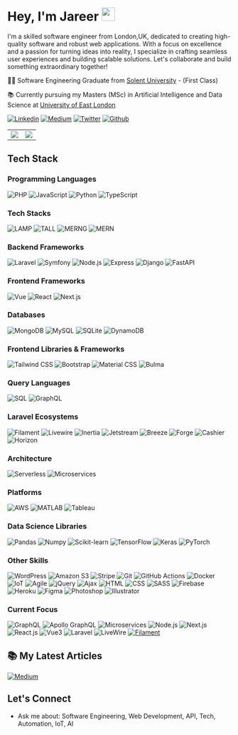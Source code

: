 # Hey, I'm Jareer <img src="https://media.giphy.com/media/QssGEmpkyEOhBCb7e1/giphy.gif" width="30">

I'm a skilled software engineer from London,UK, dedicated to creating high-quality software and robust web applications. With a focus on excellence and a passion for turning ideas into reality, I specialize in crafting seamless user experiences and building scalable solutions. Let's collaborate and build something extraordinary together!

👨‍🎓 Software Engineering Graduate from [Solent University](https://www.solent.ac.uk/courses/undergraduate/software-engineering-bsc) - (First Class)

📚 Currently pursuing my Masters (MSc) in Artificial Intelligence and Data Science at [University of East London](https://uel.ac.uk/postgraduate/courses/msc-ai-data-science)

<p>
  <a href="https://www.linkedin.com/in/jareer-zeenam/" target="_blank"><img alt="Linkedin" src="https://img.shields.io/badge/LinkedIn-0077B5?style=for-the-badge&logo=linkedin&logoColor=white"/></a>
  <a href="https://medium.com/@jareerzeenam" target="_blank"><img alt="Medium" src="https://img.shields.io/badge/Medium-12100E?style=for-the-badge&logo=medium&logoColor=white"/></a>
  <a href="https://twitter.com/Jareer28" target="_blank"><img alt="Twitter" src="https://img.shields.io/badge/twitter-%231DA1F2.svg?&style=for-the-badge&logo=twitter&logoColor=white"/></a>
  <a href="https://github.com/jareerzeenam" target="_blank"><img alt="Github" src="https://img.shields.io/badge/GitHub-%2312100E.svg?&style=for-the-badge&logo=Github&logoColor=white"/></a>
</p>

<table>
  <tr>
    <td>
      <img src="https://github-readme-stats.vercel.app/api/top-langs/?username=jareerzeenam&layout=compact&theme=github_dark&bg_color=0d1117&v=2&langs_count=10"/>
    </td>
    <td>
      <img src="https://github-readme-stats.vercel.app/api?username=jareerzeenam&rank_icon=github&show_icons=true&theme=github_dark&bg_color=0d1117&v=2&hide=issues&show=prs_merged,prs_merged_percentage"/>
    </td>
  </tr>
</table>


## Tech Stack
### Programming Languages
![PHP](https://img.shields.io/badge/-PHP-777BB4?style=flat&logo=php&logoColor=white)
![JavaScript](https://img.shields.io/badge/-JavaScript-F7DF1E?style=flat&logo=javascript&logoColor=black)
![Python](https://img.shields.io/badge/-Python-3776AB?style=flat&logo=python&logoColor=white)
![TypeScript](https://img.shields.io/badge/-TypeScript-007ACC?style=flat&logo=typescript&logoColor=white)


### Tech Stacks
![LAMP](https://img.shields.io/badge/-LAMP-FCC624?style=flat)
![TALL](https://img.shields.io/badge/-TALL-61DAFB?style=flat)
![MERNG](https://img.shields.io/badge/-MERNG-E10098?style=flat)
![MERN](https://img.shields.io/badge/-MERN-61DAFB?style=flat)


### Backend Frameworks
![Laravel](https://img.shields.io/badge/-Laravel-FF2D20?style=flat&logo=laravel&logoColor=white)
![Symfony](https://img.shields.io/badge/-Symfony-000000?style=flat&logo=symfony&logoColor=white)
![Node.js](https://img.shields.io/badge/-Node.js-339933?style=flat&logo=node.js&logoColor=white)
![Express](https://img.shields.io/badge/-Express-000000?style=flat&logo=express&logoColor=white)
![Django](https://img.shields.io/badge/-Django-092E20?style=flat&logo=django&logoColor=white)
![FastAPI](https://img.shields.io/badge/-FastAPI-009688?style=flat&logo=fastapi&logoColor=white)

### Frontend Frameworks
![Vue](https://img.shields.io/badge/-Vue-4FC08D?style=flat&logo=vue.js&logoColor=white)
![React](https://img.shields.io/badge/-React-61DAFB?style=flat&logo=react&logoColor=white)
![Next.js](https://img.shields.io/badge/-Next.js-000000?style=flat&logo=next.js&logoColor=white)

### Databases
![MongoDB](https://img.shields.io/badge/-MongoDB-47A248?style=flat&logo=mongodb&logoColor=white)
![MySQL](https://img.shields.io/badge/-MySQL-4479A1?style=flat&logo=mysql&logoColor=white)
![SQLite](https://img.shields.io/badge/-SQLite-003B57?style=flat&logo=sqlite&logoColor=white)
![DynamoDB](https://img.shields.io/badge/-DynamoDB-4053D6?style=flat&logo=amazon-dynamodb&logoColor=white)

### Frontend Libraries & Frameworks
![Tailwind CSS](https://img.shields.io/badge/-Tailwind_CSS-38B2AC?style=flat&logo=tailwind-css&logoColor=white)
![Bootstrap](https://img.shields.io/badge/-Bootstrap-7952B3?style=flat&logo=bootstrap&logoColor=white)
![Material CSS](https://img.shields.io/badge/-Material_CSS-2196F3?style=flat&logo=material-design&logoColor=white)
![Bulma](https://img.shields.io/badge/-Bulma-00D1B2?style=flat&logo=bulma&logoColor=white)

### Query Languages
![SQL](https://img.shields.io/badge/-SQL-4479A1?style=flat&logo=sql&logoColor=white)
![GraphQL](https://img.shields.io/badge/-GraphQL-E10098?style=flat&logo=graphql&logoColor=white)

### Laravel Ecosystems
![Filament](https://img.shields.io/badge/-Filament-FF9A00?style=flat&logo=laravel&logoColor=white)
![Livewire](https://img.shields.io/badge/-Livewire-FF1985?style=flat&logo=laravel&logoColor=white)
![Inertia](https://img.shields.io/badge/-Inertia-7952B3?style=flat&logo=laravel&logoColor=white)
![Jetstream](https://img.shields.io/badge/-Jetstream-8A3391?style=flat&logo=laravel&logoColor=white)
![Breeze](https://img.shields.io/badge/-Breeze-FEC111?style=flat&logo=laravel&logoColor=white)
![Forge](https://img.shields.io/badge/-Forge-0B996E?style=flat&logo=laravel&logoColor=white)
![Cashier](https://img.shields.io/badge/-Cashier-88CE02?style=flat&logo=laravel&logoColor=white)
![Horizon](https://img.shields.io/badge/-Horizon-844FBA?style=flat&logo=laravel&logoColor=white)

### Architecture
![Serverless](https://img.shields.io/badge/-Serverless-FD5750?style=flat&logo=serverless&logoColor=white)
![Microservices](https://img.shields.io/badge/-Microservices-47A248?style=flat&logo=microservices&logoColor=white)


### Platforms

![AWS](https://img.shields.io/badge/-AWS-232F3E?style=flat&logo=amazon-aws&logoColor=white)
![MATLAB](https://img.shields.io/badge/-MATLAB-0076A8?style=flat&logo=mathworks&logoColor=white)
![Tableau](https://img.shields.io/badge/-Tableau-0077B5?style=flat&logo=tableau&logoColor=white)

### Data Science Libraries

![Pandas](https://img.shields.io/badge/-Pandas-150458?style=flat&logo=pandas&logoColor=white)
![Numpy](https://img.shields.io/badge/-Numpy-013243?style=flat&logo=numpy&logoColor=white)
![Scikit-learn](https://img.shields.io/badge/-Scikit_learn-F7931E?style=flat&logo=scikit-learn&logoColor=white)
![TensorFlow](https://img.shields.io/badge/-TensorFlow-FF6F00?style=flat&logo=tensorflow&logoColor=white)
![Keras](https://img.shields.io/badge/-Keras-D00000?style=flat&logo=keras&logoColor=white)
![PyTorch](https://img.shields.io/badge/-PyTorch-EE4C2C?style=flat&logo=pytorch&logoColor=white)


### Other Skills
![WordPress](https://img.shields.io/badge/-WordPress-21759B?style=flat&logo=wordpress&logoColor=white)
![Amazon S3](https://img.shields.io/badge/-Amazon_S3-569A31?style=flat&logo=amazon-s3&logoColor=white)
![Stripe](https://img.shields.io/badge/-Stripe-008CDD?style=flat&logo=stripe&logoColor=white)
![Git](https://img.shields.io/badge/-Git-F05032?style=flat&logo=git&logoColor=white)
![GitHub Actions](https://img.shields.io/badge/-Github_Actions-2088FF?style=flat-square&logo=github-actions&logoColor=white)
![Docker](https://img.shields.io/badge/-Docker-2496ED?style=flat&logo=docker&logoColor=white)
![IoT](https://img.shields.io/badge/-IoT-008080?style=flat&logo=internet-of-things&logoColor=white)
![Agile](https://img.shields.io/badge/-Agile-009FDA?style=flat&logo=agile&logoColor=white)
![jQuery](https://img.shields.io/badge/-jQuery-0769AD?style=flat&logo=jquery&logoColor=white)
![Ajax](https://img.shields.io/badge/-Ajax-0769AD?style=flat&logo=ajax&logoColor=white)
![HTML](https://img.shields.io/badge/-HTML-E34F26?style=flat&logo=html5&logoColor=white)
![CSS](https://img.shields.io/badge/-CSS-1572B6?style=flat&logo=css3&logoColor=white)
![SASS](https://img.shields.io/badge/-SASS-CC6699?style=flat&logo=sass&logoColor=white)
![Firebase](https://img.shields.io/badge/-Firebase-FFCA28?style=flat&logo=firebase&logoColor=white)
![Heroku](https://img.shields.io/badge/-Heroku-430098?style=flat&logo=heroku&logoColor=white)
![Figma](https://img.shields.io/badge/-Figma-F24E1E?style=flat&logo=figma&logoColor=white)
![Photoshop](https://img.shields.io/badge/-Photoshop-31A8FF?style=flat&logo=adobe-photoshop&logoColor=white)
![Illustrator](https://img.shields.io/badge/-Illustrator-FF9A00?style=flat&logo=adobe-illustrator&logoColor=white)

### Current Focus
![GraphQL](https://img.shields.io/badge/-GraphQL-E10098?style=flat&logo=graphql&logoColor=white)
![Apollo GraphQL](https://img.shields.io/badge/-Apollo_GraphQL-311C87?style=flat&logo=apollo-graphql&logoColor=white)
![Microservices](https://img.shields.io/badge/-Microservices-47A248?style=flat&logo=microservices&logoColor=white)
![Node.js](https://img.shields.io/badge/-Node.js-339933?style=flat&logo=node.js&logoColor=white)
![Next.js](https://img.shields.io/badge/-Next.js-000000?style=flat&logo=next.js&logoColor=white)
![React.js](https://img.shields.io/badge/-React.js-61DAFB?style=flat&logo=react&logoColor=white)
![Vue3](https://img.shields.io/badge/-Vue3-4FC08D?style=flat&logo=vue.js&logoColor=white)
![Laravel](https://img.shields.io/badge/-Laravel-FF2D20?style=flat&logo=laravel&logoColor=white)
![LiveWire](https://img.shields.io/badge/-LiveWire-FF1985?style=flat&logo=laravel&logoColor=white)
[![Filament](https://img.shields.io/badge/-Filament-FF9A00?style=flat&logo=laravel&logoColor=white)](/#!)

## 📚 My Latest Articles

[![Medium](https://img.shields.io/badge/My_Medium_Articles-12100E?style=for-the-badge&logo=medium&logoColor=white)](https://medium.com/@jareerzeenam)


## Let's Connect
- Ask me about: Software Engineering, Web Development, API, Tech, Automation, IoT, AI
